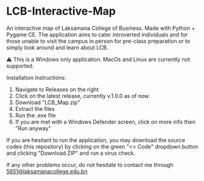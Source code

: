 # LCB-Interactive-Map
An interactive map of Laksamana College of Business. Made with Python + Pygame CE. The application aims to cater introverted individuals and for those unable to visit the campus in person for pre-class preparation or to simply look around and learn about LCB.

⚠️ This is a Windows only application. MacOs and Linux are currently not supported.

Installation Instructions:
1. Navigate to Releases on the right
2. Click on the latest release, currently v.1.0.0 as of now.
3. Download "LCB_Map.zip"
4. Extract the files
5. Run the .exe file
6. If you are met with a Windows Defender screen, click on more info then "Run anyway"

If you are hesitant to run the application, you may download the source codes (this repository) by clicking on the green "<> Code" dropdown button and clicking "Download ZIP" and run a virus check.

If any other problems occur, do not hesitate to contact me through 5651@laksamanacollege.edu.bn
